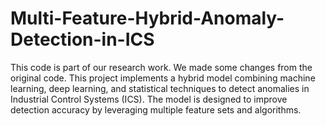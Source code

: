 # Multi-Feature-Hybrid-Anomaly-Detection-in-ICS
This code is part of our research work. We made some changes from the original code.
This project implements a hybrid model combining machine learning, deep learning, and statistical techniques to detect anomalies in Industrial Control Systems (ICS). The model is designed to improve detection accuracy by leveraging multiple feature sets and algorithms.
